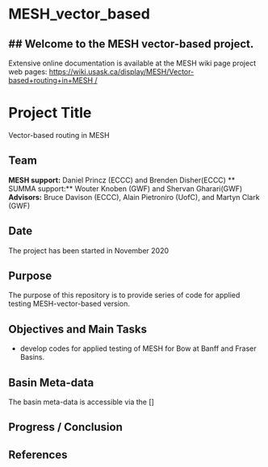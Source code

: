 ﻿# MESH_vector_based
## ## Welcome to the MESH vector-based project.

Extensive online documentation is available at the MESH wiki page project web pages:
[https://wiki.usask.ca/display/MESH/Vector-based+routing+in+MESH /]( https://wiki.usask.ca/display/MESH/Vector-based+routing+in+MESH/)


# Project Title
Vector-based routing in MESH

## Team
  **MESH support:** Daniel Princz (ECCC) and Brenden Disher(ECCC) 
** SUMMA support:** Wouter Knoben (GWF) and Shervan Gharari(GWF)
  **Advisors:** Bruce Davison (ECCC), Alain Pietroniro (UofC), and Martyn Clark (GWF) 

## Date
The project has been started in November 2020

## Purpose
The purpose of this repository is to provide series of code for applied testing MESH-vector-based version. 


## Objectives and Main Tasks
  * develop codes for applied testing of MESH for Bow at Banff and Fraser Basins. 

## Basin Meta-data
The basin meta-data is accessible via the [] 

## Progress / Conclusion


## References

